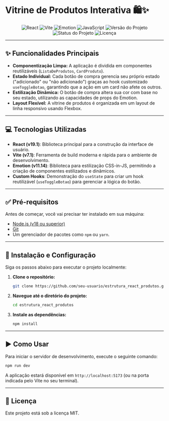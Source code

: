 # Vitrine de Produtos Interativa 🛍️✨

<p align="center">
  <img src="https://img.shields.io/badge/React-19.1-blue.svg?logo=react" alt="React">
  <img src="https://img.shields.io/badge/Vite-7.1-purple.svg?logo=vite" alt="Vite">
  <img src="https://img.shields.io/badge/Emotion-11.14-pink.svg" alt="Emotion">
  <img src="https://img.shields.io/badge/JavaScript-ES6%2B-yellow?logo=javascript" alt="JavaScript">
  <img src="https://img.shields.io/badge/version-0.1.0-blue" alt="Versão do Projeto">
  <img src="https://img.shields.io/badge/status-ativo-brightgreen" alt="Status do Projeto">
  <img src="https://img.shields.io/badge/Licença-MIT-green.svg" alt="Licença">
</p>

---

## ✨ Funcionalidades Principais

- **Componentização Limpa:** A aplicação é dividida em componentes reutilizáveis (`ListaDeProdutos`, `CardProduto`).
- **Estado Individual:** Cada botão de compra gerencia seu próprio estado ("adicionado" ou "não adicionado") graças ao hook customizado `useToggleBotao`, garantindo que a ação em um card não afete os outros.
- **Estilização Dinâmica:** O botão de compra altera sua cor com base no seu estado, utilizando as capacidades de props do Emotion.
- **Layout Flexível:** A vitrine de produtos é organizada em um layout de linha responsivo usando Flexbox.

---

## 💻 Tecnologias Utilizadas

- **React (v19.1)**: Biblioteca principal para a construção da interface de usuário.
- **Vite (v7.1)**: Ferramenta de build moderna e rápida para o ambiente de desenvolvimento.
- **Emotion (v11.14)**: Biblioteca para estilização CSS-in-JS, permitindo a criação de componentes estilizados e dinâmicos.
- **Custom Hooks**: Demonstração do `useState` para criar um hook reutilizável (`useToggleBotao`) para gerenciar a lógica do botão.

---

## ✅ Pré-requisitos

Antes de começar, você vai precisar ter instalado em sua máquina:

- [Node.js (v18 ou superior)](https://nodejs.org/)
- [Git](https://git-scm.com/)
- Um gerenciador de pacotes como `npm` ou `yarn`.

---

## 🚀 Instalação e Configuração

Siga os passos abaixo para executar o projeto localmente:

1.  **Clone o repositório:**

    ```sh
    git clone https://github.com/seu-usuario/estrutura_react_produtos.git
    ```

2.  **Navegue até o diretório do projeto:**

    ```sh
    cd estrutura_react_produtos
    ```

3.  **Instale as dependências:**

    ```sh
    npm install
    ```

---

## ▶️ Como Usar

Para iniciar o servidor de desenvolvimento, execute o seguinte comando:

```sh
npm run dev
```

A aplicação estará disponível em `http://localhost:5173` (ou na porta indicada pelo Vite no seu terminal).

---

## 📄 Licença

Este projeto está sob a licença MIT.
